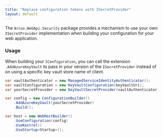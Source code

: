 ```yaml
---
title: "Replace configuration tokens with ISecretProvider"
layout: default
---
```


The `Arcus.WebApi.Security` package provides a mechanism to use your own `ISecretProvider` implementation when building your configuration for your web application.

### Usage

When building your `IConfiguration`, you can call the extension `.AddAzureKeyVault` to pass in your version of the `ISecretProvider` instead of on using a specific key vault store name of client.

```csharp
var vaultAuthenticator = new ManagedServiceIdentityAuthenticator();
var vaultConfiguration = new KeyVaultConfiguration(keyVaultUri);
var yourSecretProvider = new KeyVaultSecretProvider(vaultAuthenticator, vaultConfiguration);

var config = new ConfigurationBuilder()
    .AddAzureKeyVault(yourSecretProvider)
    .Build();

var host = new WebHostBuilder()
    .UseConfiguration(config)
    .UseKestrel()
    .UseStartup<Startup>();
```
